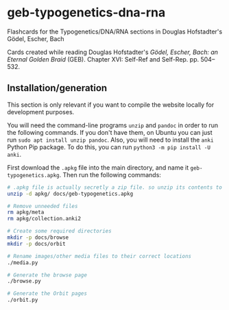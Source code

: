 # geb-typogenetics-dna-rna
Flashcards for the Typogenetics/DNA/RNA sections in Douglas Hofstadter's Gödel, Escher, Bach

Cards created while reading Douglas Hofstadter's _Gödel, Escher, Bach: an Eternal Golden Braid_ (GEB). Chapter XVI: Self-Ref and Self-Rep. pp. 504–532.

## Installation/generation

This section is only relevant if you want to compile the website locally for development purposes.

You will need the command-line programs `unzip` and `pandoc` in order to run the following commands.
If you don't have them, on Ubuntu you can just run `sudo apt install unzip pandoc`.
Also, you will need to install the `anki` Python Pip package. To do this,
you can run `python3 -m pip install -U anki`.

First download the `.apkg` file into the main directory, and name it `geb-typogenetics.apkg`. Then run the following commands:

```bash
# .apkg file is actually secretly a zip file. so unzip its contents to a directory called apkg/
unzip -d apkg/ docs/geb-typogenetics.apkg

# Remove unneeded files
rm apkg/meta
rm apkg/collection.anki2

# Create some required directories
mkdir -p docs/browse
mkdir -p docs/orbit

# Rename images/other media files to their correct locations
./media.py

# Generate the browse page
./browse.py

# Generate the Orbit pages
./orbit.py
```
